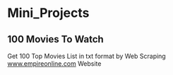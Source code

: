 # Mini_Projects

## 100 Movies To Watch 
Get 100 Top Movies List in txt format by Web Scraping www.empireonline.com Website
